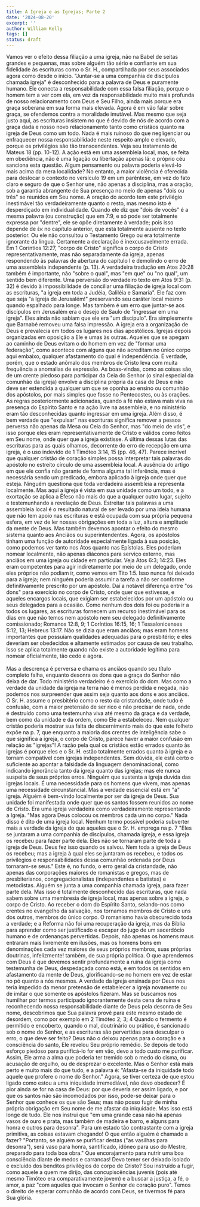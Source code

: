 ```yaml
---
title: A Igreja e as Igrejas; Parte 2
date: '2024-08-20'
excerpt: ''
author: William Kelly
tags: []
status: draft
---
```

Vamos ver o efeito dessa filiação a uma igreja, não na Babel de seitas
grandes e pequenas, mas sobre alguém tão sério e confiante em sua
fidelidade às escrituras como o Sr. H., compartilhada por seus
associados agora como desde o início. \"Juntar-se a uma companhia de
discípulos chamada igreja\" é desconhecido para a palavra de Deus e
puramente humano. Ele conecta a responsabilidade com essa falsa
filiação, porque o homem tem a ver com ela, em vez da responsabilidade
muito mais profunda de nosso relacionamento com Deus e Seu Filho, ainda
mais porque era graça soberana em sua forma mais elevada. Agora é em vão
falar sobre graça, se ofendemos contra a moralidade imutável. Mas mesmo
que seja justo aqui, as escrituras insistem no que é devido de nós de
acordo com a graça dada e nosso novo relacionamento tanto como cristãos
quanto na igreja de Deus como um todo. Nada é mais ruinoso do que
negligenciar ou enfraquecer nossa responsabilidade neste respeito amplo
e elevado, porque os privilégios são tão transcendentes. Veja seu
tratamento de Mateus 18 (pp. 10-12). A ação está em uma assembleia
local, mas, se feita em obediência, não é uma ligação ou libertação
apenas lá: o próprio céu sanciona esta questão. Algum pensamento ou
palavra poderia elevá-lo mais acima da mera localidade? No entanto, a
maior violência é oferecida para deslocar o contexto no versículo 19 em
um parêntese, em vez do fato claro e seguro de que o Senhor une, não
apenas a disciplina, mas a oração, sob a garantia abrangente de Sua
presença no meio de apenas \"dois ou três\" se reunidos em Seu nome. A
oração do acordo tem este privilégio inestimável tão verdadeiramente
quanto o resto, mas mesmo isto é desperdiçado em individualidade. Quando
ele diz que \"dois de vocês\" é a mesma palavra (ou construção) que em
7:9, e só pode ser totalmente expressa por \"dentre\", ele se opõe
diretamente à verdade; pois isso depende de ἐκ no capítulo anterior, que
está totalmente ausente no texto posterior. Ou ele não consultou o
Testamento Grego ou era totalmente ignorante da língua. Certamente a
declaração é inexcusavelmente errada. Em 1 Coríntios 12:27, \"corpo de
Cristo\" significa o corpo de Cristo representativamente, mas não
separadamente da igreja, apenas respondendo às palavras de abertura do
capítulo I e demolindo o erro de uma assembleia independente (p. 13). A
verdadeira tradução em Atos 20:28 também é importante, não \"sobre o
qual\", mas \"em que\" ou \"no qual\", um sentido bem diferente. Uma
perversão do verdadeiro texto em Atos 9:31 (p. 32) é devido à
impossibilidade de conciliar uma filiação de igreja local com as
escrituras, \"a igreja em toda a Judéia, Galiléia e Samaria\". Ele faz
com que seja \"a Igreja de Jerusalém!\" preservando seu caráter local
mesmo quando espalhado para longe. Mas também é um erro que juntar-se
aos discípulos em Jerusalém era o desejo de Saulo de \"ingressar em uma
igreja\". Eles ainda não sabiam que ele era \"um discípulo\". Era
simplesmente que Barnabé removeu uma falsa impressão. A igreja era a
organização de Deus e prevalecia em todos os lugares nos dias
apostólicos. Igrejas depois organizadas em oposição a Ele e umas às
outras. Aqueles que se apegam ao caminho de Deus evitam o do homem em
vez de \"formar uma federação\", como acontece com alguns que não
acreditam no único corpo aqui embaixo, qualquer afastamento do qual é
independência. É verdade, porém, que o estado anômalo dos membros de
Cristo leva com muita frequência a anomalias de expressão. As
boas-vindas, como as coisas são, de um crente piedoso para participar da
Ceia do Senhor (o sinal especial da comunhão da igreja) envolve a
disciplina própria da casa de Deus e não deve ser estendida a qualquer
um que se oponha ao ensino ou comunhão dos apóstolos, por mais simples
que fosse no Pentecostes, ou às orações. As regras posteriormente
adicionadas, quando a fé não estava mais viva na presença do Espírito
Santo e na ação livre na assembleia, e no ministério eram tão
desconhecidas quanto ingressar em uma igreja. Além disso, é bem verdade
que \"expulsar\" nas escrituras significa remover a pessoa perversa não
apenas da Mesa ou Ceia do Senhor, mas \"do meio de vós\", e isso porque
eles eram representativamente de Cristo e válidos como feitos em Seu
nome, onde quer que a igreja existisse. A última dessas lutas das
escrituras para as quais olhamos, decorrente do erro de recepção em uma
igreja, é o uso indevido de 1 Timóteo 3:14, 15 (pp. 46, 47). Parece
incrível que qualquer cristão de coração simples possa interpretar tais
palavras do apóstolo no estreito círculo de uma assembleia local. A
ausência do artigo em que ele confia não garante de forma alguma tal
inferência, mas é necessária sendo um predicado, embora aplicado à
igreja onde quer que esteja. Ninguém questiona que toda verdadeira
assembleia a representa localmente. Mas aqui a igreja é vista em sua
unidade como um todo, e a exortação se aplica a Éfeso não mais do que a
qualquer outro lugar, sujeito e testemunhando a revelação de Deus.
Estreitar tais palavras a uma assembleia local é o resultado natural de
ser levado por uma ideia humana que não tem apoio nas escrituras e está
ocupada com sua própria pequena esfera, em vez de ler nossas obrigações
em toda a luz, altura e amplitude da mente de Deus. Mas também devemos
apontar o efeito do mesmo sistema quanto aos Anciãos ou
superintendentes. Agora, os apóstolos tinham uma função de autoridade
especialmente ligada à sua posição, como podemos ver tanto nos Atos
quanto nas Epístolas. Eles poderiam nomear localmente, não apenas
diáconos para serviço externo, mas anciãos em uma igreja ou cidade em
particular. Veja Atos 6:3; 14:23. Eles eram competentes para agir
indiretamente por meio de um delegado, onde eles próprios não podiam ir,
como vemos em Tito 1:5. Isso nunca foi deixado para a igreja; nem
ninguém poderia assumir a tarefa a não ser conforme definitivamente
prescrito por um apóstolo. Daí a notável diferença entre \"os dons\"
para exercício no corpo de Cristo, onde quer que estivesse, e aqueles
encargos locais, que exigiam ser estabelecidos por um apóstolo ou seus
delegados para a ocasião. Como nenhum dos dois foi ou poderia ir a todos
os lugares, as escrituras fornecem um recurso inestimável para os dias
em que não temos nem apóstolo nem seu delegado definitivamente
comissionado; Romanos 12:8, 9; 1 Coríntios 16:15, 16; 1 Tessalonicenses
5:12, 13; Hebreus 13:17. Não se dizia que eram anciãos; mas eram homens
importantes que possuíam qualidades adequadas para o presbitério; e eles
deveriam ser obedecidos e altamente estimados por causa de seu trabalho.
Isso se aplica totalmente quando não existe a autoridade legítima para
nomear oficialmente, tão cedo e agora.\
\
Mas a descrença é perversa e chama os anciãos quando seu título completo
falha, enquanto desonra os dons que a graça do Senhor não deixa de dar.
Todo ministério verdadeiro é o exercício do dom. Mas como a verdade da
unidade da igreja na terra não é menos perdida e negada, não podemos nos
surpreender que assim seja quanto aos dons e aos anciãos. O Sr. H.
assume o presbitério como o resto da cristandade, onde tudo é confusão,
com a maior pretensão de ser rico e não precisar de nada, onde é
destruído como uma testemunha viva até mesmo da graça e da verdade, bem
como da unidade e da ordem, como Ele a estabeleceu. Nem qualquer cristão
poderia mostrar sua falta de discernimento mais do que este folheto
expõe na p. 7, que enquanto a maioria dos crentes de inteligência sabe o
que significa a igreja, o corpo de Cristo, parece haver a maior confusão
em relação às \"igrejas\"! A razão pela qual os cristãos estão errados
quanto às igrejas é porque eles e o Sr. H. estão totalmente errados
quanto à igreja e a tornam compatível com igrejas independentes. Sem
dúvida, ele está certo o suficiente ao apontar a falsidade da linguagem
denominacional, como indicando ignorância tanto da igreja quanto das
igrejas; mas ele nunca suspeita de seus próprios erros. Ninguém que
sustenta a igreja duvida das igrejas locais. É uma necessidade para os
homens que vivem, mas apenas uma necessidade circunstancial. Mas a
verdade essencial está em \"a\" igreja. Alguém é bem-vindo localmente
por ser da igreja de Deus. Sua unidade foi manifestada onde quer que os
santos fossem reunidos ao nome de Cristo. Era uma igreja verdadeira como
verdadeiramente representando a Igreja. \"Mas agora Deus colocou os
membros cada um no corpo.\" Nada disso é dito de uma igreja local.
Nenhum termo possível poderia subverter mais a verdade da igreja do que
aqueles que o Sr. H. emprega na p. 7 \"Eles se juntaram a uma companhia
de discípulos, chamada igreja, e essa igreja os recebeu para fazer parte
dela. Eles não se tornaram parte de toda a igreja de Deus. Deus fez isso
quando os salvou. Nem toda a igreja de Deus os recebeu; mas a igreja à
qual eles se juntaram os recebeu, e todos os privilégios e
responsabilidades dessa comunhão ordenada por Deus tornaram-se seus.\"
Este é, no fundo, o erro geral da cristandade, não apenas das
corporações maiores de romanistas e gregos, mas de presbiterianos,
congregacionalistas (independentes e batistas) e metodistas. Alguém se
junta a uma companhia chamada igreja, para fazer parte dela. Mas isso é
totalmente desconhecido das escrituras, que nada sabem sobre uma
membresia de igreja local, mas apenas sobre a igreja, o corpo de Cristo.
Ao receber o dom do Espírito Santo, selando-nos como crentes no
evangelho da salvação, nos tornamos membros de Cristo e uns dos outros,
membros do único corpo. O romanismo havia obscurecido toda a verdade; e
a Reforma não foi uma recuperação da igreja, mas da Bíblia para aprender
como ser justificado e escapar do jugo de um sacerdócio humano e de
ordenanças pervertidas. Depois, não apenas os homens maus entraram mais
livremente em ilusões, mas os homens bons em denominações cada vez
maiores de seus próprios membros, suas próprias doutrinas, infelizmente!
também, de sua própria política. O que aprendemos com Deus é que devemos
sentir profundamente a ruína da igreja como testemunha de Deus,
despedaçada como está, e em todos os sentidos em afastamento da mente de
Deus, glorificando-se no homem em vez de estar no pó quanto a nós
mesmos. A verdade da igreja ensinada por Deus nos teria impedido da
menor pretensão de estabelecer a igreja novamente ou de imitar o que
somente os apóstolos fizeram. Mas se buscamos nos humilhar por termos
participado ignorantemente desta cena de ruína e reconhecendo nossa
responsabilidade diante de Deus pela desonra de Seu nome, descobrimos
que Sua palavra provê para este mesmo estado de desordem, como por
exemplo em 2 Timóteo 2; 3; 4 Quando o fermento é permitido e encoberto,
quando o mal, doutrinário ou prático, é sancionado sob o nome do Senhor,
e as escrituras são pervertidas para desculpar o erro, o que deve ser
feito? Deus não o deixou apenas para o coração e a consciência do santo,
Ele revelou Seu próprio remédio. Se depois de todo esforço piedoso para
purificá-lo for em vão, devo a todo custo me purificar. Assim, Ele arma
a alma que poderia ter tremido sob o medo do cisma, ou acusação de
orgulho, ou de desprezar o excelente. Mas o Senhor está mais perto e
muito mais do que tudo, e a palavra é: \"Afasta-se da iniquidade todo
aquele que profere o nome do Senhor.\" Agora, se tiver certeza de que
estou ligado como estou a uma iniquidade irremediável, não devo
obedecer? É pior ainda se for na casa de Deus: por que deveria ser assim
ligado, e por que os santos não são incomodados por isso, pode-se deixar
para o Senhor que conhece os que são Seus; mas não posso fugir de minha
própria obrigação em Seu nome de me afastar da iniquidade. Mas isso está
longe de tudo. Ele nos instrui que \"em uma grande casa não há apenas
vasos de ouro e prata, mas também de madeira e barro, e alguns para
honra e outros para desonra\". Para um estado tão contrastante com a
igreja primitiva, as coisas estavam chegando! O que então alguém é
chamado a fazer? \"Portanto, se alguém se purificar destas (\"as
vasilhas para desonra\"), será vaso para honra, santificado, idôneo para
uso do Mestre, preparado para toda boa obra.\" Que encorajamento para
nutrir uma boa consciência diante de medos e carrancas! Devo temer ser
deixado isolado e excluído dos benditos privilégios do corpo de Cristo?
Sou instruído a fugir, como aquele a quem me dirijo, das concupiscências
juvenis (pois até mesmo Timóteo era comparativamente jovem) e a buscar a
justiça, a fé, o amor, a paz \"com aqueles que invocam o Senhor de
coração puro\". Temos o direito de esperar comunhão de acordo com Deus,
se tivermos fé para Sua glória.
